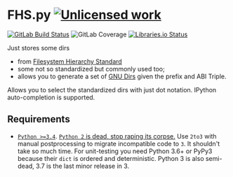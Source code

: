 FHS.py [![Unlicensed work](https://raw.githubusercontent.com/unlicense/unlicense.org/master/static/favicon.png)](https://unlicense.org/)
======
[![GitLab Build Status](https://gitlab.com/KOLANICH/FHS.py/badges/master/pipeline.svg)](https://gitlab.com/KOLANICH/FHS.py/pipelines/master/latest)
![GitLab Coverage](https://gitlab.com/KOLANICH/FHS.py/badges/master/coverage.svg)
[![Libraries.io Status](https://img.shields.io/librariesio/github/KOLANICH/FHS.py.svg)](https://libraries.io/github/KOLANICH/FHS.py)

Just stores some dirs
* from [Filesystem Hierarchy Standard](https://refspecs.linuxfoundation.org/fhs.shtml)
* some not so standardized but commonly used too;
* allows you to generate a set of [GNU Dirs](https://www.gnu.org/prep/standards/html_node/Directory-Variables.html) given the prefix and ABI Triple.


Allows you to select the standardized dirs with just dot notation. IPython auto-completion is supported.


Requirements
------------
* [`Python >=3.4`](https://www.python.org/downloads/). [`Python 2` is dead, stop raping its corpse.](https://python3statement.org/) Use `2to3` with manual postprocessing to migrate incompatible code to `3`. It shouldn't take so much time. For unit-testing you need Python 3.6+ or PyPy3 because their `dict` is ordered and deterministic. Python 3 is also semi-dead, 3.7 is the last minor release in 3.
